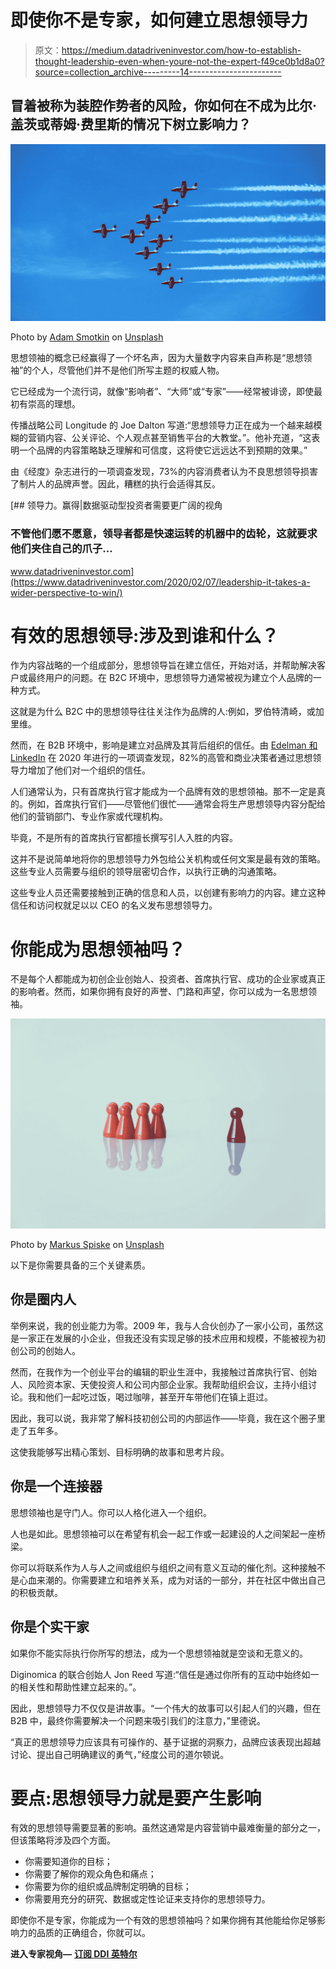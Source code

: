 # 即使你不是专家，如何建立思想领导力

> 原文：<https://medium.datadriveninvestor.com/how-to-establish-thought-leadership-even-when-youre-not-the-expert-f49ce0b1d8a0?source=collection_archive---------14----------------------->

## 冒着被称为装腔作势者的风险，你如何在不成为比尔·盖茨或蒂姆·费里斯的情况下树立影响力？

![](img/c3a2f2562753d39f538a4dc6112ca87b.png)

Photo by [Adam Smotkin](https://unsplash.com/@adam_smotkin?utm_source=medium&utm_medium=referral) on [Unsplash](https://unsplash.com?utm_source=medium&utm_medium=referral)

思想领袖的概念已经赢得了一个坏名声，因为大量数字内容来自声称是“思想领袖”的个人，尽管他们并不是他们所写主题的权威人物。

它已经成为一个流行词，就像“影响者”、“大师”或“专家”——经常被诽谤，即使最初有崇高的理想。

传播战略公司 Longitude 的 Joe Dalton 写道:“思想领导力正在成为一个越来越模糊的营销内容、公关评论、个人观点甚至销售平台的大教堂。”。他补充道，“这表明一个品牌的内容策略缺乏理解和可信度，这将使它远远达不到预期的效果。”

由《经度》杂志进行的一项调查发现，73%的内容消费者认为不良思想领导损害了制片人的品牌声誉。因此，糟糕的执行会适得其反。

[](https://www.datadriveninvestor.com/2020/02/07/leadership-it-takes-a-wider-perspective-to-win/) [## 领导力。赢得|数据驱动型投资者需要更广阔的视角

### 不管他们愿不愿意，领导者都是快速运转的机器中的齿轮，这就要求他们夹住自己的爪子…

www.datadriveninvestor.com](https://www.datadriveninvestor.com/2020/02/07/leadership-it-takes-a-wider-perspective-to-win/) 

# 有效的思想领导:涉及到谁和什么？

作为内容战略的一个组成部分，思想领导旨在建立信任，开始对话，并帮助解决客户或最终用户的问题。在 B2C 环境中，思想领导力通常被视为建立个人品牌的一种方式。

这就是为什么 B2C 中的思想领导往往关注作为品牌的人:例如，罗伯特清崎，或加里维。

然而，在 B2B 环境中，影响是建立对品牌及其背后组织的信任。由 [Edelman 和 LinkedIn](https://www.edelman.com/research/2020-b2b-thought-leadership-impact-study) 在 2020 年进行的一项调查发现，82%的高管和商业决策者通过思想领导力增加了他们对一个组织的信任。

人们通常认为，只有首席执行官才能成为一个品牌有效的思想领袖。那不一定是真的。例如，首席执行官们——尽管他们很忙——通常会将生产思想领导内容分配给他们的营销部门、专业作家或代理机构。

毕竟，不是所有的首席执行官都擅长撰写引人入胜的内容。

这并不是说简单地将你的思想领导力外包给公关机构或任何文案是最有效的策略。这些专业人员需要与组织的领导层密切合作，以执行正确的沟通策略。

这些专业人员还需要接触到正确的信息和人员，以创建有影响力的内容。建立这种信任和访问权就足以以 CEO 的名义发布思想领导力。

# 你能成为思想领袖吗？

不是每个人都能成为初创企业创始人、投资者、首席执行官、成功的企业家或真正的影响者。然而，如果你拥有良好的声誉、门路和声望，你可以成为一名思想领袖。

![](img/c0b0feb5ed813004cfa87516d2c5a7f2.png)

Photo by [Markus Spiske](https://unsplash.com/@markusspiske?utm_source=medium&utm_medium=referral) on [Unsplash](https://unsplash.com?utm_source=medium&utm_medium=referral)

以下是你需要具备的三个关键素质。

## 你是圈内人

举例来说，我的创业能力为零。2009 年，我与人合伙创办了一家小公司，虽然这是一家正在发展的小企业，但我还没有实现足够的技术应用和规模，不能被视为初创公司的创始人。

然而，在我作为一个创业平台的编辑的职业生涯中，我接触过首席执行官、创始人、风险资本家、天使投资人和公司内部企业家。我帮助组织会议，主持小组讨论。我和他们一起吃过饭，喝过咖啡，甚至开车带他们在镇上逛过。

因此，我可以说，我非常了解科技初创公司的内部运作——毕竟，我在这个圈子里走了五年多。

这使我能够写出精心策划、目标明确的故事和思考片段。

## 你是一个连接器

思想领袖也是守门人。你可以人格化进入一个组织。

人也是如此。思想领袖可以在希望有机会一起工作或一起建设的人之间架起一座桥梁。

你可以将联系作为人与人之间或组织与组织之间有意义互动的催化剂。这种接触不是心血来潮的。你需要建立和培养关系，成为对话的一部分，并在社区中做出自己的积极贡献。

## 你是个实干家

如果你不能实际执行你所写的想法，成为一个思想领袖就是空谈和无意义的。

Diginomica 的联合创始人 Jon Reed 写道:“信任是通过你所有的互动中始终如一的相关性和帮助性建立起来的。”。

因此，思想领导力不仅仅是讲故事。“一个伟大的故事可以引起人们的兴趣，但在 B2B 中，最终你需要解决一个问题来吸引我们的注意力，”里德说。

“真正的思想领导力应该具有可操作的、基于证据的洞察力，品牌应该表现出超越讨论、提出自己明确建议的勇气，”经度公司的道尔顿说。

# 要点:思想领导力就是要产生影响

有效的思想领导需要显著的影响。虽然这通常是内容营销中最难衡量的部分之一，但该策略将涉及四个方面。

*   你需要知道你的目标；
*   你需要了解你的观众角色和痛点；
*   你需要为你的组织或品牌制定明确的目标；
*   你需要用充分的研究、数据或定性论证来支持你的思想领导力。

即使你不是专家，你能成为一个有效的思想领袖吗？如果你拥有其他能给你足够影响力的品质的正确组合，你就可以。

**进入专家视角—** [**订阅 DDI 英特尔**](https://datadriveninvestor.com/ddi-intel)